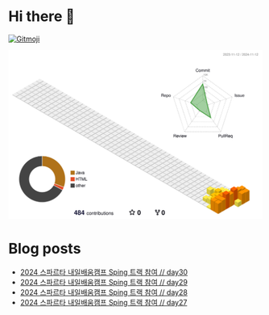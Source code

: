 # Hi there 👋
<a href="https://gitmoji.dev">
  <img
    src="https://img.shields.io/badge/gitmoji-%20😜%20😍-FFDD67.svg?style=flat-square"
    alt="Gitmoji"
  />
</a>

<!--
**chews26/chews26** is a ✨ _special_ ✨ repository because its `README.md` (this file) appears on your GitHub profile.

Here are some ideas to get you started:

- 🔭 I’m currently working on ...
- 🌱 I’m currently learning ...
- 👯 I’m looking to collaborate on ...
- 🤔 I’m looking for help with ...
- 💬 Ask me about ...
- 📫 How to reach me: ...
- 😄 Pronouns: ...
- ⚡ Fun fact: ...
-->
![](./profile-3d-contrib/profile-season-animate.svg)

# Blog posts
<!-- BLOG-POST-LIST:START -->
- [2024 스파르타 내일배움캠프 Sping 트랙 참여 // day30](https://shinelee26.tistory.com/39)
- [2024 스파르타 내일배움캠프 Sping 트랙 참여 // day29](https://shinelee26.tistory.com/38)
- [2024 스파르타 내일배움캠프 Sping 트랙 참여 // day28](https://shinelee26.tistory.com/37)
- [2024 스파르타 내일배움캠프 Sping 트랙 참여 // day27](https://shinelee26.tistory.com/36)
<!-- BLOG-POST-LIST:END -->
